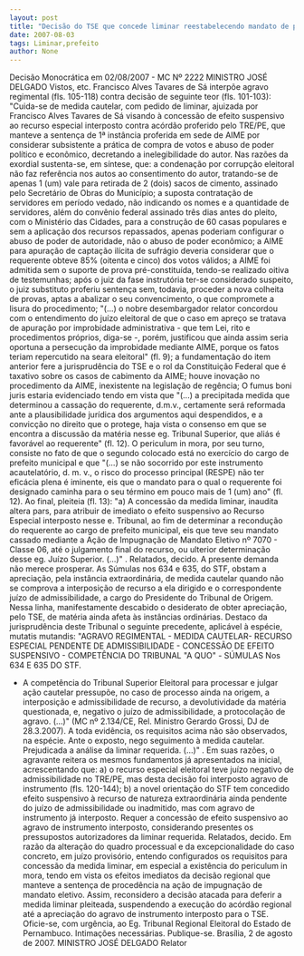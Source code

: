 ```yaml
---
layout: post
title: "Decisão do TSE que concede liminar reestabelecendo mandato de prefeito de Verdejante"
date: 2007-08-03
tags: Liminar,prefeito
author: None
---
```

Decis&atilde;o Monocr&aacute;tica em 02/08/2007 - MC N&ordm; 2222 MINISTRO JOS&Eacute; DELGADO 
Vistos, etc.
Francisco Alves Tavares de S&aacute; interp&otilde;e agravo regimental (fls. 105-118) contra decis&atilde;o de seguinte teor (fls. 101-103):
&quot;Cuida-se de medida cautelar, com pedido de liminar, ajuizada por Francisco Alves Tavares de S&aacute; visando &agrave; concess&atilde;o de efeito suspensivo ao recurso especial interposto contra ac&oacute;rd&atilde;o proferido pelo TRE/PE, que manteve a senten&ccedil;a de 1&ordf; inst&acirc;ncia proferida em sede de AIME por considerar subsistente a pr&aacute;tica de compra de votos e abuso de poder pol&iacute;tico e econ&ocirc;mico, decretando a inelegibilidade do autor. 
Nas raz&otilde;es da exordial sustenta-se, em s&iacute;ntese, que:
a condena&ccedil;&atilde;o por corrup&ccedil;&atilde;o eleitoral n&atilde;o faz refer&ecirc;ncia nos autos ao consentimento do autor, tratando-se de apenas 1 (um) vale para retirada de 2 (dois) sacos de cimento, assinado pelo Secret&aacute;rio de Obras do Munic&iacute;pio; 
a suposta contrata&ccedil;&atilde;o de servidores em per&iacute;odo vedado, n&atilde;o indicando os nomes e a quantidade de servidores, al&eacute;m do conv&ecirc;nio federal assinado tr&ecirc;s dias antes do pleito, com o Minist&eacute;rio das Cidades, para a constru&ccedil;&atilde;o de 60 casas populares e sem a aplica&ccedil;&atilde;o dos recursos repassados, apenas poderiam configurar o abuso de poder de autoridade, n&atilde;o o abuso de poder econ&ocirc;mico; 
a AIME para apura&ccedil;&atilde;o de capta&ccedil;&atilde;o il&iacute;cita de sufr&aacute;gio deveria considerar que o requerente obteve 85% (oitenta e cinco) dos votos v&aacute;lidos;
a AIME foi admitida sem o suporte de prova pr&eacute;-constitu&iacute;da, tendo-se realizado oitiva de testemunhas; 
ap&oacute;s o juiz da fase instrut&oacute;ria ter-se considerado suspeito, o juiz substituto proferiu senten&ccedil;a sem, todavia, proceder a nova colheita de provas, aptas a abalizar o seu convencimento, o que compromete a lisura do procedimento; 
&quot;(...) o nobre desembargador relator concordou com o entendimento do ju&iacute;zo eleitoral de que o caso em apre&ccedil;o se tratava de apura&ccedil;&atilde;o por improbidade administrativa - que tem Lei, rito e procedimentos pr&oacute;prios, diga-se -, por&eacute;m, justificou que ainda assim seria oportuna a persecu&ccedil;&atilde;o da improbidade mediante AIME, porque os fatos teriam repercutido na seara eleitoral&quot; (fl. 9); 
a fundamenta&ccedil;&atilde;o do item anterior fere a jurisprud&ecirc;ncia do TSE e o rol da Constitui&ccedil;&atilde;o Federal que &eacute; taxativo sobre os casos de cabimento da AIME;
houve inova&ccedil;&atilde;o no procedimento da AIME, inexistente na legisla&ccedil;&atilde;o de reg&ecirc;ncia; 
O fumus boni juris estaria evidenciado tendo em vista que &quot;(...) a precipitada medida que determinou a cassa&ccedil;&atilde;o do requerente, d.m.v., certamente ser&aacute; reformada ante a plausibilidade jur&iacute;dica dos argumentos aqui despendidos, e a convic&ccedil;&atilde;o no direito que o protege, haja vista o consenso em que se encontra a discuss&atilde;o da mat&eacute;ria nesse eg. Tribunal Superior, que ali&aacute;s &eacute; favor&aacute;vel ao requerente&quot; (fl. 12). 
O periculum in mora, por seu turno, consiste no fato de que o segundo colocado est&aacute; no exerc&iacute;cio do cargo de prefeito municipal e que &quot;(...) se n&atilde;o socorrido por este instrumento acautelat&oacute;rio, d. m. v., o risco do processo principal (RESPE) n&atilde;o ter efic&aacute;cia plena &eacute; iminente, eis que o mandato para o qual o requerente foi designado caminha para o seu t&eacute;rmino em pouco mais de 1 (um) ano&quot; (fl. 12). 
Ao final, pleiteia (fl. 13): 
&quot;a) A concess&atilde;o da medida liminar, inaudita altera pars, para atribuir de imediato o efeito suspensivo ao Recurso Especial interposto nesse e. Tribunal, ao fim de determinar a recondu&ccedil;&atilde;o do requerente ao cargo de prefeito municipal, eis que teve seu mandato cassado mediante a A&ccedil;&atilde;o de Impugna&ccedil;&atilde;o de Mandato Eletivo n&ordm; 7070 - Classe 06, at&eacute; o julgamento final do recurso, ou ulterior determina&ccedil;&atilde;o desse eg. Ju&iacute;zo Superior. 
(...)&quot; .
Relatados, decido.
A presente demanda n&atilde;o merece prosperar.
As S&uacute;mulas nos 634 e 635, do STF, obstam a aprecia&ccedil;&atilde;o, pela inst&acirc;ncia extraordin&aacute;ria, de medida cautelar quando n&atilde;o se comprova a interposi&ccedil;&atilde;o de recurso a ela dirigido e o correspondente ju&iacute;zo de admissibilidade, a cargo do Presidente do Tribunal de Origem. 
Nessa linha, manifestamente descabido o desiderato de obter aprecia&ccedil;&atilde;o, pelo TSE, de mat&eacute;ria ainda afeta &agrave;s inst&acirc;ncias ordin&aacute;rias. 
Destaco da jurisprud&ecirc;ncia deste Tribunal o seguinte precedente, aplic&aacute;vel &agrave; esp&eacute;cie, mutatis mutandis: 
&quot;AGRAVO REGIMENTAL - MEDIDA CAUTELAR- RECURSO ESPECIAL PENDENTE DE ADMISSIBILIDADE - CONCESS&Atilde;O DE EFEITO SUSPENSIVO - COMPET&Ecirc;NCIA DO TRIBUNAL &quot;A QUO&quot; - S&Uacute;MULAS Nos 634 E 635 DO STF.
- A compet&ecirc;ncia do Tribunal Superior Eleitoral para processar e julgar a&ccedil;&atilde;o cautelar pressup&otilde;e, no caso de processo ainda na origem, a interposi&ccedil;&atilde;o e admissibilidade de recurso, a devolutividade da mat&eacute;ria questionada, e, negativo o ju&iacute;zo de admissibilidade, a protocola&ccedil;&atilde;o de agravo. (...)&quot; (MC n&ordm; 2.134/CE, Rel. Ministro Gerardo Grossi, DJ de 28.3.2007).
A toda evid&ecirc;ncia, os requisitos acima n&atilde;o s&atilde;o observados, na esp&eacute;cie. 
Ante o exposto, nego seguimento &agrave; medida cautelar. Prejudicada a an&aacute;lise da liminar requerida. 
(...)&quot; .
Em suas raz&otilde;es, o agravante reitera os mesmos fundamentos j&aacute; apresentados na inicial, acrescentando que:
a) o recurso especial eleitoral teve ju&iacute;zo negativo de admissibilidade no TRE/PE, mas desta decis&atilde;o foi interposto agravo de instrumento (fls. 120-144); 
b) a novel orienta&ccedil;&atilde;o do STF tem concedido efeito suspensivo &agrave; recurso de natureza extraordin&aacute;ria ainda pendente do ju&iacute;zo de admissibilidade ou inadmitido, mas com agravo de instrumento j&aacute; interposto.
Requer a concess&atilde;o de efeito suspensivo ao agravo de instrumento interposto, considerando presentes os pressupostos autorizadores da liminar requerida.
Relatados, decido. 
Em raz&atilde;o da altera&ccedil;&atilde;o do quadro processual e da excepcionalidade do caso concreto, em ju&iacute;zo provis&oacute;rio, entendo configurados os requisitos para concess&atilde;o da medida liminar, em especial a exist&ecirc;ncia do periculum in mora, tendo em vista os efeitos imediatos da decis&atilde;o regional que manteve a senten&ccedil;a de proced&ecirc;ncia na a&ccedil;&atilde;o de impugna&ccedil;&atilde;o de mandato eletivo. 
Assim, reconsidero a decis&atilde;o atacada para deferir a medida liminar pleiteada, suspendendo a execu&ccedil;&atilde;o do ac&oacute;rd&atilde;o regional at&eacute; a aprecia&ccedil;&atilde;o do agravo de instrumento interposto para o TSE.
Oficie-se, com urg&ecirc;ncia, ao Eg. Tribunal Regional Eleitoral do Estado de Pernambuco. 
Intima&ccedil;&otilde;es necess&aacute;rias.
Publique-se.
Bras&iacute;lia, 2 de agosto de 2007.
MINISTRO JOS&Eacute; DELGADO
Relator 